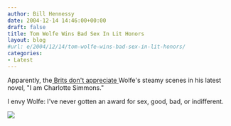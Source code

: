 ```yaml
---
author: Bill Hennessy
date: 2004-12-14 14:46:00+00:00
draft: false
title: Tom Wolfe Wins Bad Sex In Lit Honors
layout: blog
#url: e/2004/12/14/tom-wolfe-wins-bad-sex-in-lit-honors/
categories:
- Latest
---
```


Apparently, the[ Brits don't appreciate ](https://www.cnn.com/2004/SHOWBIZ/books/12/13/odd.literature.sex.reut/index.html)Wolfe's steamy scenes in his latest novel, "I am Charlotte Simmons."




I envy Wolfe: I've never gotten an award for sex, good, bad, or indifferent.

![](https://blog.billhennessy.com/aggbug.aspx?PostID=880)

